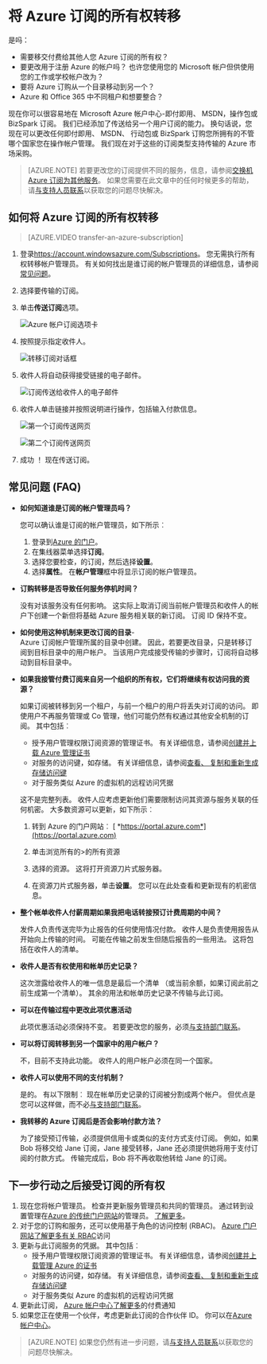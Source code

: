 <properties
   pageTitle="将 Azure 订阅的所有权转移 |Microsoft Azure"
   description="如何将 Azure 订阅经常转移到另一个用户，而另一些常见问题 (FAQ) 过程"
   services=""
   documentationCenter=""
   authors="genlin"
   manager="stevenpo"
   editor=""
   tags="billing,top-support-issue"/>

<tags
   ms.service="billing"
   ms.workload="na"
   ms.tgt_pltfrm="na"
   ms.devlang="na"
   ms.topic="article"
   ms.date="10/10/2016"
   ms.author="genli"/>

# <a name="transferring-ownership-of-an-azure-subscription"></a>将 Azure 订阅的所有权转移

是吗：

- 需要移交付费给其他人您 Azure 订阅的所有权？
- 要更改用于注册 Azure 的帐户吗？ 也许您使用您的 Microsoft 帐户但供使用您的工作或学校帐户改为？
- 要将 Azure 订购从一个目录移动到另一个？
- Azure 和 Office 365 中不同租户和想要整合？

现在你可以很容易地在 Microsoft Azure 帐户中心-即付即用、 MSDN，操作包或 BizSpark 订阅。  我们已经添加了传送给另一个用户订阅的能力。 换句话说，您现在可以更改任何即付即用、 MSDN、 行动包或 BizSpark 订购您所拥有的不管哪个国家您在操作帐户管理。 我们现在对于这些的订阅类型支持传输的 Azure 市场采购。

> [AZURE.NOTE] 若要更改您的订阅提供不同的服务，信息，请参阅[交换机 Azure 订阅为其他服务](billing-how-to-switch-azure-offer.md)。 如果您需要在此文章中的任何时候更多的帮助，请[与支持人员联系](https://portal.azure.com/?#blade/Microsoft_Azure_Support/HelpAndSupportBlade)以获取您的问题尽快解决。

## <a name="how-to-transfer-ownership-of-an-azure-subscription"></a>如何将 Azure 订阅的所有权转移

> [AZURE.VIDEO transfer-an-azure-subscription]

1.  登录<https://account.windowsazure.com/Subscriptions>。 您无需执行所有权转移帐户管理员。 有关如何找出是谁订阅的帐户管理员的详细信息，请参阅[常见问题](#faq)。

2.  选择要传输的订阅。

3.  单击**传送订阅**选项。

    ![Azure 帐户订阅选项卡](./media/billing-subscription-transfer/image1.png)

4.  按照提示指定收件人。

    ![转移订阅对话框](./media/billing-subscription-transfer/image2.PNG)

5.  收件人将自动获得接受链接的电子邮件。

    ![订阅传送给收件人的电子邮件](./media/billing-subscription-transfer/image3.png)

6.  收件人单击链接并按照说明进行操作，包括输入付款信息。

    ![第一个订阅传送网页](./media/billing-subscription-transfer/image4.png)

    ![第二个订阅传送网页](./media/billing-subscription-transfer/image5.png)

7. 成功 ！ 现在传送订阅。

<a id="faq"></a>
## <a name="frequently-asked-questions-faq"></a>常见问题 (FAQ)

-   **如何知道谁是订阅的帐户管理员吗？**

    您可以确认谁是订阅的帐户管理员，如下所示︰

    1. 登录到[Azure 的门户](https://portal.azure.com)。
    2. 在集线器菜单选择**订阅**。
    3. 选择您要检查，的订阅，然后选择**设置**。
    4. 选择**属性**。 在**帐户管理**框中将显示订阅的帐户管理员。  

-   **订购转移是否导致任何服务停机时间？**

    没有对该服务没有任何影响。 这实际上取消订阅当前帐户管理员和收件人的帐户下创建一个新但将基础 Azure 服务相关联的新订阅。 订阅 ID 保持不变。

-   **如何使用这种机制来更改订阅的目录**-   
    Azure 订阅帐户管理所属的目录中创建。 因此，若要更改目录，只是转移订阅到目标目录中的用户帐户。 当该用户完成接受传输的步骤时，订阅将自动移动到目标目录中。

-   **如果我接管付费订阅来自另一个组织的所有权，它们将继续有权访问我的资源？**

    如果订阅被转移到另一个租户，与前一个租户的用户将丢失对订阅的访问。 即使用户不再服务管理或 Co 管理，他们可能仍然有权通过其他安全机制的订阅。 其中包括︰
    - 授予用户管理权限订阅资源的管理证书。 有关详细信息，请参阅[创建并上载 Azure 管理证书](https://msdn.microsoft.com/library/azure/gg551722.aspx)
    -   对服务的访问键，如存储。 有关详细信息，请参阅[查看、 复制和重新生成存储访问键](storage-create-storage-account.md#view-copy-and-regenerate-storage-access-keys)
    -   对于服务类似 Azure 的虚拟机的远程访问凭据

    这不是完整列表。 收件人应考虑更新他们需要限制访问其资源与服务关联的任何机密。 大多数资源可以更新，如下所示︰

    1.   转到 Azure 的门户网站︰ [ *https://portal.azure.com*](https://portal.azure.com)

    2.    单击浏览所有的&gt;的所有资源

    3.    选择的资源。 这将打开资源刀片式服务器。

    4.    在资源刀片式服务器，单击**设置**。 您可以在此处查看和更新现有的机密信息。


-   **整个帐单收件人付薪周期如果我把电话转接预订计费周期的中间？**

    发件人负责传送完毕为止报告的任何使用情况付款。 收件人是负责使用报告从开始向上传输的时间。 可能在传输之前发生但随后报告的一些用法。 这将包括在收件人的清单。

-   **收件人是否有权使用和帐单历史记录？**

    这次泄露给收件人的唯一信息是最后一个清单 （或当前余额，如果订阅此前之前生成第一个清单）。 其余的用法和帐单历史记录不传输与此订阅。

-   **可以在传输过程中更改此项优惠活动**

    此项优惠活动必须保持不变。 若要更改您的服务，必须[与支持部门联系](http://go.microsoft.com/fwlink/?LinkID=619338)。

-   **可以将订阅转移到另一个国家中的用户帐户？**

    不，目前不支持此功能。 收件人的用户帐户必须在同一个国家。

-   **收件人可以使用不同的支付机制？**

    是的。 有以下限制︰ 现在帐单历史记录的订阅被分割成两个帐户。 但优点是您可以这样做，而不必[与支持部门联系](http://go.microsoft.com/fwlink/?LinkID=619338)。

-   **我转移的 Azure 订阅后是否会影响付款方法？**

    为了接受预订传输，必须提供信用卡或类似的支付方式支付订阅。 例如，如果 Bob 将移交给 Jane 订阅，Jane 接受转移，Jane 还必须提供她将用于支付订阅的付款方式。 传输完成后，Bob 将不再收取他转给 Jane 的订阅。

## <a name="next-steps-after-accepting-ownership-of-a-subscription"></a>下一步行动之后接受订阅的所有权

1. 现在您将帐户管理员。 检查并更新服务管理员和共同的管理员。 通过转到设置管理在[Azure 的传统门户网站](https://manage.windowsazure.com)的管理员。 [了解更多](http://go.microsoft.com/fwlink/?LinkID=533293)。
2. 对于您的订购和服务，还可以使用基于角色的访问控制 (RBAC)。 [Azure 门户网站](https://portal.azure.com)[了解更多有关 RBAC](http://go.microsoft.com/fwlink/?LinkID=544802)访问
3. 更新与此订阅服务的凭据。 其中包括︰
    - 授予用户管理权限订阅资源的管理证书。 有关详细信息，请参阅[创建并上载管理 Azure 的证书](https://msdn.microsoft.com/library/azure/gg551722.aspx)
    -   对服务的访问键，如存储。 有关详细信息，请参阅[查看、 复制和重新生成存储访问键](storage-create-storage-account.md#view-copy-and-regenerate-storage-access-keys)
    -   对于服务类似 Azure 的虚拟机的远程访问凭据
4. 更新此订阅， [Azure 帐户中心](https://account.windowsazure.com/Subscriptions)[了解更多](http://go.microsoft.com/fwlink/?LinkID=533292)的付费通知  
5.  如果您正在使用一个伙伴，考虑更新此订阅的合作伙伴 ID。 你可以在[Azure 帐户中心](https://account.windowsazure.com/Subscriptions)。

> [AZURE.NOTE] 如果您仍然有进一步问题，请[与支持人员联系](https://portal.azure.com/?#blade/Microsoft_Azure_Support/HelpAndSupportBlade)以获取您的问题尽快解决。
